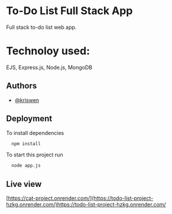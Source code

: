 # To-Do List Full Stack App

Full stack to-do list web app.

# Technoloy used:
EJS, Express.js, Node.js, MongoDB

## Authors

- [@kriswen](https://www.github.com/kris-wen)

## Deployment

To install dependencies

```bash
  npm install
```

To start this project run

```bash
  node app.js
```

## Live view

[https://cat-project.onrender.com/](https://todo-list-project-hzkg.onrender.com/)https://todo-list-project-hzkg.onrender.com/
